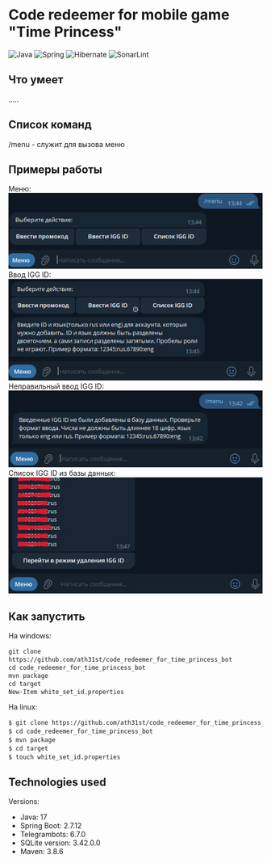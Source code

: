 # Code redeemer for mobile game "Time Princess"

![Java](https://img.shields.io/badge/Java-ED8B00?style=for-the-badge&logo=openjdk&logoColor=white)
![Spring](https://img.shields.io/badge/Spring-6DB33F?style=for-the-badge&logo=spring&logoColor=white)
![Hibernate](https://img.shields.io/badge/Hibernate-59666C?style=for-the-badge&logo=Hibernate&logoColor=white)
![SonarLint](https://img.shields.io/badge/SonarLint-CB2029?style=for-the-badge&logo=sonarlint&logoColor=white)

## Что умеет

.....

## Список команд

/menu - служит для вызова меню</br>

## Примеры работы

Меню:</br>
![image info](images/menu.jpg)</br>
Ввод IGG ID:</br>
![image info](images/input_id.jpg)</br>
Неправильный ввод IGG ID:</br>
![image info](images/wrong_input_id.jpg)</br>
Список IGG ID из базы данных:</br>
![image info](images/list_ids.jpg)</br>

## Как запустить

На windows:
```shell
git clone https://github.com/ath31st/code_redeemer_for_time_princess_bot
cd code_redeemer_for_time_princess_bot
mvn package
cd target
New-Item white_set_id.properties
```
На linux:
```bash
$ git clone https://github.com/ath31st/code_redeemer_for_time_princess_bot
$ cd code_redeemer_for_time_princess_bot
$ mvn package
$ cd target
$ touch white_set_id.properties
```

## Technologies used

Versions:
- Java: 17</br>
- Spring Boot: 2.7.12</br>
- Telegrambots: 6.7.0</br>
- SQLite version: 3.42.0.0</br>
- Maven: 3.8.6</br>
